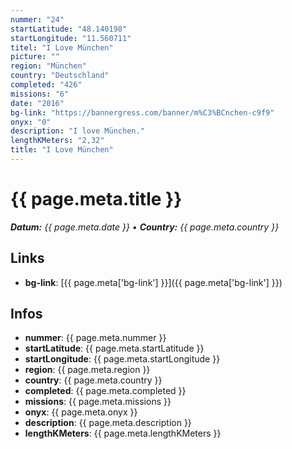 ```yaml
---
nummer: "24"
startLatitude: "48.140198"
startLongitude: "11.560711"
titel: "I Love München"
picture: ""
region: "München"
country: "Deutschland"
completed: "426"
missions: "6"
date: "2016"
bg-link: "https://bannergress.com/banner/m%C3%BCnchen-c9f9"
onyx: "0"
description: "I love München."
lengthKMeters: "2,32"
title: "I Love München"
---
```


# {{ page.meta.title }}
_**Datum:** {{ page.meta.date }} • **Country:** {{ page.meta.country }}_

## Links
- **bg-link**: [{{ page.meta['bg-link'] }}]({{ page.meta['bg-link'] }})

## Infos
- **nummer**: {{ page.meta.nummer }}
- **startLatitude**: {{ page.meta.startLatitude }}
- **startLongitude**: {{ page.meta.startLongitude }}
- **region**: {{ page.meta.region }}
- **country**: {{ page.meta.country }}
- **completed**: {{ page.meta.completed }}
- **missions**: {{ page.meta.missions }}
- **onyx**: {{ page.meta.onyx }}
- **description**: {{ page.meta.description }}
- **lengthKMeters**: {{ page.meta.lengthKMeters }}

